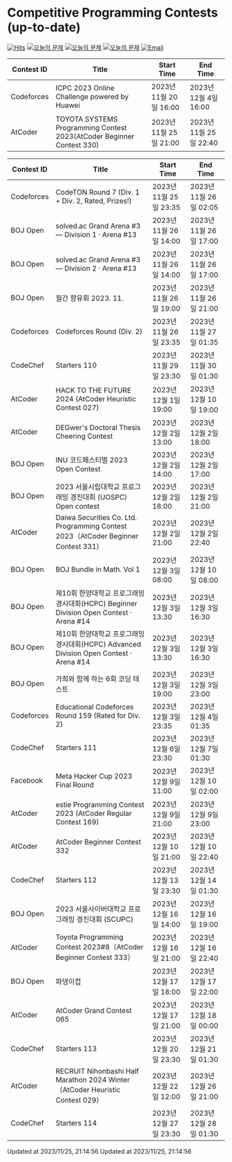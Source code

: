 Competitive Programming Contests (up-to-date)
========
[![Hits](https://hits.seeyoufarm.com/api/count/incr/badge.svg?url=https%3A%2F%2Fgithub.com%2Fika9810%2FCompetitive-Programming-Contests&count_bg=%2379C83D&title_bg=%23555555&icon=&icon_color=%23E7E7E7&title=hits&edge_flat=false)](https://hits.seeyoufarm.com)
[![오늘의 문제](https://img.shields.io/badge/Today's%20ABC-Link-lightpink)](https://github.com/ika9810/Atcoder-Daily-Contests/blob/main/ABC.md) 
[![오늘의 문제](https://img.shields.io/badge/Today's%20ARC-Link-orange)](https://github.com/ika9810/Atcoder-Daily-Contests/blob/main/ARC.md) 
[![오늘의 문제](https://img.shields.io/badge/Today's%20AGC-Link-red)](https://github.com/ika9810/Atcoder-Daily-Contests/blob/main/AGC.md) 
[![Email](https://img.shields.io/badge/Email-ika7204@naver.com-ff69b4)](mailTo:ika7204@naver.com)

 Contest ID | Title | Start Time | End Time |
---|---|---|---|
| Codeforces | ICPC 2023 Online Challenge powered by Huawei | 2023년 11월 20일 16:00 | 2023년 12월 4일 16:00 |
| AtCoder | TOYOTA SYSTEMS Programming Contest 2023(AtCoder Beginner Contest 330) | 2023년 11월 25일 21:00 | 2023년 11월 25일 22:40 |

 Contest ID | Title | Start Time | End Time |
---|---|---|---|
| Codeforces | CodeTON Round 7 (Div. 1 + Div. 2, Rated, Prizes!) | 2023년 11월 25일 23:35 | 2023년 11월 26일 02:05 |
| BOJ Open | solved.ac Grand Arena #3 — Division 1 · Arena #13 | 2023년 11월 26일 14:00 | 2023년 11월 26일 17:00 |
| BOJ Open | solved.ac Grand Arena #3 — Division 2 · Arena #13 | 2023년 11월 26일 14:00 | 2023년 11월 26일 17:00 |
| BOJ Open | 월간 향유회 2023. 11. | 2023년 11월 26일 19:00 | 2023년 11월 26일 21:00 |
| Codeforces | Codeforces Round (Div. 2) | 2023년 11월 26일 23:35 | 2023년 11월 27일 01:35 |
| CodeChef | Starters 110 | 2023년 11월 29일 23:30 | 2023년 11월 30일 01:30 |
| AtCoder | HACK TO THE FUTURE 2024 (AtCoder Heuristic Contest 027) | 2023년 12월 1일 19:00 | 2023년 12월 10일 19:00 |
| AtCoder | DEGwer's Doctoral Thesis Cheering Contest | 2023년 12월 2일 13:00 | 2023년 12월 2일 18:00 |
| BOJ Open | INU 코드페스티벌 2023 Open Contest | 2023년 12월 2일 14:00 | 2023년 12월 2일 17:00 |
| BOJ Open | 2023 서울시립대학교 프로그래밍 경진대회 (UOSPC) Open contest | 2023년 12월 2일 18:00 | 2023년 12월 2일 21:00 |
| AtCoder | Daiwa Securities Co. Ltd. Programming Contest 2023（AtCoder Beginner Contest 331） | 2023년 12월 2일 21:00 | 2023년 12월 2일 22:40 |
| BOJ Open | BOJ Bundle in Math. Vol 1 | 2023년 12월 3일 08:00 | 2023년 12월 10일 08:00 |
| BOJ Open | 제10회 한양대학교 프로그래밍 경시대회(HCPC) Beginner Division Open Contest · Arena #14 | 2023년 12월 3일 13:30 | 2023년 12월 3일 16:30 |
| BOJ Open | 제10회 한양대학교 프로그래밍 경시대회(HCPC) Advanced Division Open Contest · Arena #14 | 2023년 12월 3일 13:30 | 2023년 12월 3일 16:30 |
| BOJ Open | 가희와 함께 하는 6회 코딩 테스트 | 2023년 12월 3일 19:00 | 2023년 12월 3일 23:00 |
| Codeforces | Educational Codeforces Round 159 (Rated for Div. 2) | 2023년 12월 3일 23:35 | 2023년 12월 4일 01:35 |
| CodeChef | Starters 111 | 2023년 12월 6일 23:30 | 2023년 12월 7일 01:30 |
| Facebook | Meta Hacker Cup 2023 Final Round | 2023년 12월 9일 11:00 | 2023년 12월 10일 02:00 |
| AtCoder | estie Programming Contest 2023 (AtCoder Regular Contest 169) | 2023년 12월 9일 21:00 | 2023년 12월 9일 23:00 |
| AtCoder | AtCoder Beginner Contest 332 | 2023년 12월 10일 21:00 | 2023년 12월 10일 22:40 |
| CodeChef | Starters 112 | 2023년 12월 13일 23:30 | 2023년 12월 14일 01:30 |
| BOJ Open | 2023 서울사이버대학교 프로그래밍 경진대회 (SCUPC) | 2023년 12월 16일 14:00 | 2023년 12월 16일 19:00 |
| AtCoder | Toyota Programming Contest 2023#8（AtCoder Beginner Contest 333） | 2023년 12월 16일 21:00 | 2023년 12월 16일 22:40 |
| BOJ Open | 파댕이컵 | 2023년 12월 17일 18:00 | 2023년 12월 17일 22:00 |
| AtCoder | AtCoder Grand Contest 065 | 2023년 12월 17일 21:00 | 2023년 12월 18일 00:00 |
| CodeChef | Starters 113 | 2023년 12월 20일 23:30 | 2023년 12월 21일 01:30 |
| AtCoder | RECRUIT Nihonbashi Half Marathon 2024 Winter（AtCoder Heuristic Contest 029） | 2023년 12월 22일 12:00 | 2023년 12월 26일 21:00 |
| CodeChef | Starters 114 | 2023년 12월 27일 23:30 | 2023년 12월 28일 01:30 |

Updated at 2023/11/25, 21:14:56
Updated at 2023/11/25, 21:14:56
